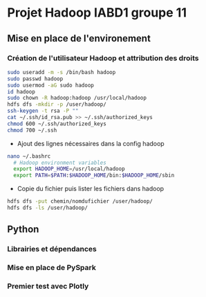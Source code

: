# Projet Hadoop IABD1 groupe 11

## Mise en place de l'environement

### Création de l'utilisateur Hadoop et attribution des droits

```bash
sudo useradd -m -s /bin/bash hadoop
sudo passwd hadoop
sudo usermod -aG sudo hadoop
id hadoop
sudo chown -R hadoop:hadoop /usr/local/hadoop
hdfs dfs -mkdir -p /user/hadoop/
ssh-keygen -t rsa -P ""
cat ~/.ssh/id_rsa.pub >> ~/.ssh/authorized_keys
chmod 600 ~/.ssh/authorized_keys
chmod 700 ~/.ssh
```

- Ajout des lignes nécessaires dans la config hadoop
```bash
nano ~/.bashrc
  # Hadoop environment variables
  export HADOOP_HOME=/usr/local/hadoop
  export PATH=$PATH:$HADOOP_HOME/bin:$HADOOP_HOME/sbin
```
- Copie du fichier puis lister les fichiers dans hadoop
```bash
hdfs dfs -put chemin/nomdufichier /user/hadoop/
hdfs dfs -ls /user/hadoop/
```

## Python
### Librairies et dépendances

### Mise en place de PySpark

### Premier test avec Plotly

